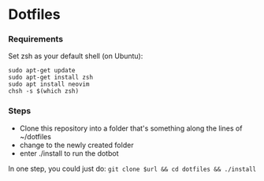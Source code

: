 # Dotfiles

### Requirements
Set zsh as your default shell (on Ubuntu):
    
    sudo apt-get update
    sudo apt-get install zsh
    sudo apt install neovim
    chsh -s $(which zsh)

### Steps
- Clone this repository into a folder that's something along the lines of ~/dotfiles
- change to the newly created folder
- enter ./install to run the dotbot

In one step, you could just do: 
`git clone $url && cd dotfiles && ./install`

	


	
